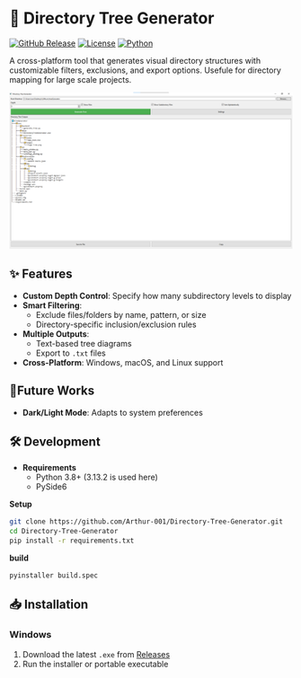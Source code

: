 # 🌳 Directory Tree Generator

[![GitHub Release](https://img.shields.io/github/v/release/Arthur-001/Directory-Tree-Generator?include_prereleases)](https://github.com/Arthur-001/Directory-Tree-Generator/releases)
[![License](https://img.shields.io/badge/license-Apache2.0-blue.svg)](LICENSE)
[![Python](https://img.shields.io/badge/python-3.13.2-blue)](https://www.python.org/)

A cross-platform tool that generates visual directory structures with customizable filters, exclusions, and export options. Usefule for directory mapping for large scale projects.

![Screenshot](docs/andsfs.png)

## ✨ Features

- **Custom Depth Control**: Specify how many subdirectory levels to display
- **Smart Filtering**:
  - Exclude files/folders by name, pattern, or size
  - Directory-specific inclusion/exclusion rules
- **Multiple Outputs**:
  - Text-based tree diagrams
  - Export to `.txt` files
- **Cross-Platform**: Windows, macOS, and Linux support


## 🚀Future Works
- **Dark/Light Mode**: Adapts to system preferences


## 🛠 Development
- **Requirements**
  - Python 3.8+ (3.13.2 is used here)
  - PySide6

**Setup**
```bash
git clone https://github.com/Arthur-001/Directory-Tree-Generator.git
cd Directory-Tree-Generator
pip install -r requirements.txt
```

**build**
```bash
pyinstaller build.spec
```


## 📥 Installation

### Windows
1. Download the latest `.exe` from [Releases](https://github.com/yourusername/directory-tree-generator/releases)
2. Run the installer or portable executable

